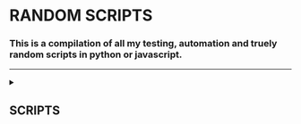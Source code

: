# RANDOM SCRIPTS
### This is a compilation of all my testing, automation and truely random scripts in python or javascript.

---
<details>
<summary><h2> SCRIPTS </h2></summary>
<br>

  <!-- to add new entry copy and edit below
    <tr>
      <th><a href='#'>script</a></th>
      <td> script desc </td>
     </tr>
   -->

  <table>
    <tr>
      <th> Name </th>
      <th> Description </th>
    </tr>
    <tr>
      <th><a href='https://github.com/T4nae/random_scripts/blob/master/small_scripts/nth_prime_plaindrome_no.py'>nth_prime_plaindrome_number</a></th>
      <td> well use is self explanatory </td>
    </tr>
    <tr>
      <th><a href='https://github.com/T4nae/random_scripts/blob/master/small_scripts/sentence_to_acronym.py'>sentence to acronym</a></th>
      <td> adds first letter of each word in sentence to make acronym </td>
     </tr>
     <tr>
      <th><a href='https://github.com/T4nae/random_scripts/tree/master/text_to_handwritting'>text to handwriting</a></th>
      <td> converts text files or text inputs into pdf that feel written by hand and then scanned </td>
     </tr>
   </table>
<br>
</details>
